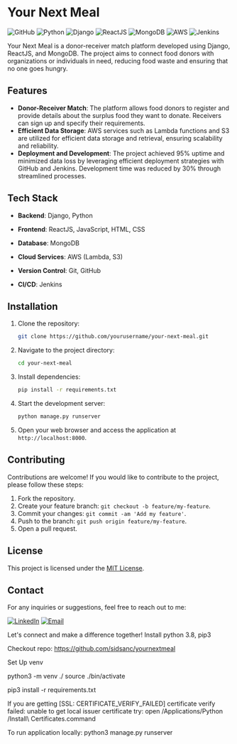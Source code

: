 # Your Next Meal

![GitHub](https://img.shields.io/badge/GitHub-Repository-blue?style=flat&logo=github)
![Python](https://img.shields.io/badge/Python-blue?style=flat&logo=python)
![Django](https://img.shields.io/badge/Django-green?style=flat&logo=django)
![ReactJS](https://img.shields.io/badge/ReactJS-blue?style=flat&logo=react)
![MongoDB](https://img.shields.io/badge/MongoDB-green?style=flat&logo=mongodb)
![AWS](https://img.shields.io/badge/AWS-Amazon%20Web%20Services-orange?style=flat&logo=amazon-aws)
![Jenkins](https://img.shields.io/badge/Jenkins-black?style=flat&logo=jenkins)

Your Next Meal is a donor-receiver match platform developed using Django, ReactJS, and MongoDB. The project aims to connect food donors with organizations or individuals in need, reducing food waste and ensuring that no one goes hungry.

## Features

- **Donor-Receiver Match**: The platform allows food donors to register and provide details about the surplus food they want to donate. Receivers can sign up and specify their requirements.
- **Efficient Data Storage**: AWS services such as Lambda functions and S3 are utilized for efficient data storage and retrieval, ensuring scalability and reliability.
- **Deployment and Development**: The project achieved 95% uptime and minimized data loss by leveraging efficient deployment strategies with GitHub and Jenkins. Development time was reduced by 30% through streamlined processes.

## Tech Stack

- **Backend**: Django, Python

- **Frontend**: ReactJS, JavaScript, HTML, CSS

- **Database**: MongoDB

- **Cloud Services**: AWS (Lambda, S3)

- **Version Control**: Git, GitHub

- **CI/CD**: Jenkins

## Installation

1. Clone the repository:

   ```bash
   git clone https://github.com/yourusername/your-next-meal.git
   ```

2. Navigate to the project directory:

   ```bash
   cd your-next-meal
   ```

3. Install dependencies:

   ```bash
   pip install -r requirements.txt
   ```

4. Start the development server:

   ```bash
   python manage.py runserver
   ```

5. Open your web browser and access the application at `http://localhost:8000`.

## Contributing

Contributions are welcome! If you would like to contribute to the project, please follow these steps:

1. Fork the repository.
2. Create your feature branch: `git checkout -b feature/my-feature`.
3. Commit your changes: `git commit -am 'Add my feature'`.
4. Push to the branch: `git push origin feature/my-feature`.
5. Open a pull request.

## License

This project is licensed under the [MIT License](LICENSE).

## Contact

For any inquiries or suggestions, feel free to reach out to me:

[![LinkedIn](https://img.shields.io/badge/LinkedIn-Connect-blue?style=flat&logo=linkedin&logoColor=white)](https://www.linkedin.com/in/siddhant-sancheti)
[![Email](https://img.shields.io/badge/Email-Contact-red?style=flat&logo=gmail&logoColor=white)](mailto:sanchetisiddhantk@gmail.com)

Let's connect and make a difference together!
Install python 3.8, pip3

Checkout repo: 
https://github.com/sidsanc/yournextmeal


Set Up venv

python3 -m venv ./
source ./bin/activate


pip3 install -r requirements.txt


If you are getting 
[SSL: CERTIFICATE_VERIFY_FAILED] certificate verify failed: unable to get local issuer certificate 
try: 
open /Applications/Python <local version>/Install\ Certificates.command



To run application locally:
python3  manage.py runserver
